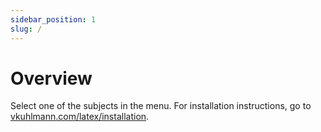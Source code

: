 ```yaml
---
sidebar_position: 1
slug: /
---
```


# Overview

Select one of the subjects in the menu. For installation instructions, go to
[vkuhlmann.com/latex/installation](/latex/configuration/installation).
